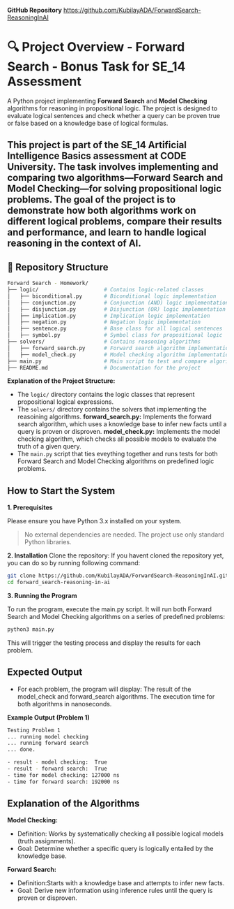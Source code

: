 **GitHub Repository**
https://github.com/KubilayADA/ForwardSearch-ReasoningInAI

# 🔍 Project Overview - Forward Search - Bonus Task for SE_14 Assessment 

A Python project implementing **Forward Search** and **Model Checking** algorithms for reasoning in propositional logic. The project is designed to evaluate logical sentences and check whether a query can be proven true or false based on a knowledge base of logical formulas.

This project is part of the **SE_14 Artificial Intelligence Basics** assessment at CODE University. The task involves implementing and comparing two algorithms—**Forward Search** and **Model Checking**—for solving propositional logic problems. The goal of the project is to demonstrate how both algorithms work on different logical problems, compare their results and performance, and learn to handle logical reasoning in the context of AI.
---

## 📁 Repository Structure

```bash
Forward Search - Homework/
├── logic/                     # Contains logic-related classes 
│   ├── biconditional.py       # Biconditional logic implementation
│   ├── conjunction.py         # Conjunction (AND) logic implementation
│   ├── disjunction.py         # Disjunction (OR) logic implementation
│   ├── implication.py         # Implication logic implementation
│   ├── negation.py            # Negation logic implementation
│   ├── sentence.py            # Base class for all logical sentences
│   ├── symbol.py              # Symbol class for propositional logic
├── solvers/                   # Contains reasoning algorithms
│   ├── forward_search.py      # Forward search algorithm implementation
│   ├── model_check.py         # Model checking algorithm implementation
├── main.py                    # Main script to test and compare algorithms
├── README.md                  # Documentation for the project
```

**Explanation of the Project Structure:**
- The `logic/` directory contains the logic classes that represent propositional logical expressions.
- The `solvers/` directory contains the solvers that implementing the reasoining algorithms.
    **forward_search.py:** Implements the forward search algorithm, which uses a knowledge base to infer new facts until a query is proven or disproven.
    **model_check.py:** Implements the model checking algorithm,  which checks all possible models to evaluate the truth of a given query.
- The `main.py` script that ties eveything together and runs tests for both Forward Search and Model Checking algorithms on predefined logic problems. 

## How to Start the System 

**1. Prerequisites**

Please ensure you have Python 3.x installed on your system.

> No external dependencies are needed. The project use only standard Python libraries.

**2. Installation**
Clone the repository:
If you havent cloned the repository yet, you can do so by running following command:
```bash
git clone https://github.com/KubilayADA/ForwardSearch-ReasoningInAI.git
cd forward_search-reasoning-in-ai
```
**3. Running the Program**

To run the program, execute the main.py script. It will run both Forward Search and Model Checking algorithms on a series of predefined problems:
```bash
python3 main.py
```
This will trigger the testing process and display the results for each problem.

## Expected Output
- For each problem, the program will display:
The result of the model_check and forward_search algorithms.
The execution time for both algorithms in nanoseconds.

 **Example Output (Problem 1)**
 ```bash
 Testing Problem 1
... running model checking
... running forward search
... done. 

- result - model checking:  True
- result - forward search:  True
- time for model checking: 127000 ns
- time for forward search: 192000 ns
```

## Explanation of the Algorithms
**Model  Checking:**
- Definition: Works by systematically checking all possible logical models (truth assignments).
- Goal: Determine whether a specific query is logically entailed by the knowledge base.

**Forward Search:**
- Definition:Starts with a knowledge base and attempts to infer new facts.
- Goal: Derive new information using inference rules until the query is proven or disproven.


